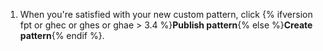 1. When you're satisfied with your new custom pattern, click {% ifversion fpt or ghec or ghes or ghae > 3.4 %}**Publish pattern**{% else %}**Create pattern**{% endif %}.
